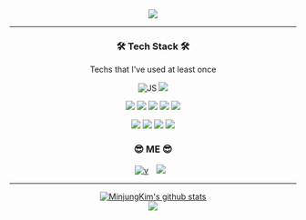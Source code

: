 <!-- ### Hi there 👋. -->

<div align="center">
  
<img src="https://capsule-render.vercel.app/api?type=wave&color=auto&height=300&section=header&text=MinjungKim&fontSize=90" />

  </div>
  
---
<div align="center"> 
  
  ### 🛠 Tech Stack 🛠 
  
Techs that I've used at least once
  
![JS](https://img.shields.io/badge/JavaScript-F7DF1E?style=flat-square&logo=JavaScript&logoColor=black) 
![](https://img.shields.io/badge/Python-3776AB?style=flat-square&logo=Python&logoColor=white) 

![](https://img.shields.io/badge/Html-E34F26?style=flat-square&logo=HTML5&logoColor=white) 
![](https://img.shields.io/badge/Flask-000000?style=flat-square&logo=Flask&logoColor=white) 
![](https://img.shields.io/badge/CSS-1572B6?style=flat-square&logo=CSS3&logoColor=white) ![](https://img.shields.io/badge/Node.js-339933?style=flat-square&logo=Node.js&logoColor=white) 
![](https://img.shields.io/badge/MongoDB-47A248?style=flat-square&logo=MongoDB&logoColor=white)  
  
![](https://img.shields.io/badge/JSONWebTokens-000000?style=flat-square&logo=JSONWebTokens&logoColor=white) ![](https://img.shields.io/badge/Express-000000?style=flat-square&logo=Express&logoColor=white) ![](https://img.shields.io/badge/MySQL-4479A1?style=flat-square&logo=MySQL&logoColor=white) ![](https://img.shields.io/badge/Sequelize-52B0E7?style=flat-square&logo=Sequelize&logoColor=white)


### 😎 ME 😎

[![v](https://img.shields.io/badge/Tech_Blog-20C997?style=flat-square&logo=Tisytory&logoColor=white)](https://kworld.tistory.com/)
</a> <a href="mailto:m.k.dec.2021@gmail.com">
<img
src="https://img.shields.io/badge/Gmail-d14836?style=flat-square&logo=Gmail&logoColor=white&link=mailto:m.k.dec.2021@gmail.com"
style="height : auto; margin-left : 10px; margin-right : 10px;"/>
</a>

<!-- ![](https://img.shields.io/badge/Instagram-E4405F?style=flat-square&logo=Instagram&logoColor=white) -->

</div>

---

<div align="center">

[![MinjungKim's github stats](https://github-readme-stats.vercel.app/api?username=minkimhere&theme=tokyonight&show_icons=true)](https://github.com/anuraghazra/github-readme-stats) <br/>
<img src="https://github-readme-stats.vercel.app/api/top-langs/?username=minkimhere&layout=compact&langs_count=6">

</div>


<!--
**minkimhere/minkimhere** is a ✨ _special_ ✨ repository because its `README.md` (this file) appears on your GitHub profile.

Here are some ideas to get you started:

- 🔭 I’m currently working on ...
- 🌱 I’m currently learning ...
- 👯 I’m looking to collaborate on ...
- 🤔 I’m looking for help with ...
- 💬 Ask me about ...
- 📫 How to reach me: ...
- 😄 Pronouns: ...
- ⚡ Fun fact: ...
-->
